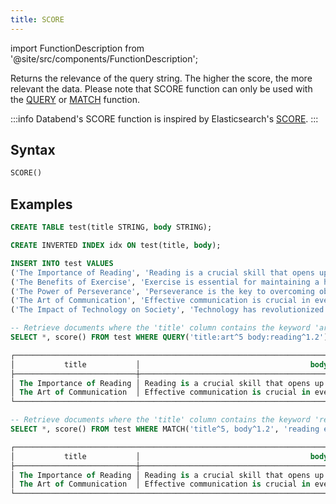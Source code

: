 ```yaml
---
title: SCORE
---
```

import FunctionDescription from '@site/src/components/FunctionDescription';

<FunctionDescription description="Introduced or updated: v1.2.425"/>

Returns the relevance of the query string. The higher the score, the more relevant the data. Please note that SCORE function can only be used with the [QUERY](query.md) or [MATCH](match.md) function.

:::info
Databend's SCORE function is inspired by Elasticsearch's [SCORE](https://www.elastic.co/guide/en/elasticsearch/reference/current/sql-functions-search.html#sql-functions-search-score).
:::

## Syntax

```sql
SCORE()
```

## Examples

```sql
CREATE TABLE test(title STRING, body STRING);

CREATE INVERTED INDEX idx ON test(title, body);

INSERT INTO test VALUES
('The Importance of Reading', 'Reading is a crucial skill that opens up a world of knowledge and imagination.'),
('The Benefits of Exercise', 'Exercise is essential for maintaining a healthy lifestyle.'),
('The Power of Perseverance', 'Perseverance is the key to overcoming obstacles and achieving success.'),
('The Art of Communication', 'Effective communication is crucial in everyday life.'),
('The Impact of Technology on Society', 'Technology has revolutionized our society in countless ways.');

-- Retrieve documents where the 'title' column contains the keyword 'art' with a boost of 5 and the 'body' column contains the keyword 'reading' with a boost of 1.2, along with their relevance scores
SELECT *, score() FROM test WHERE QUERY('title:art^5 body:reading^1.2');

┌────────────────────────────────────────────────────────────────────────────────────────────────────────────────────────┐
│           title           │                                      body                                      │  score()  │
├───────────────────────────┼────────────────────────────────────────────────────────────────────────────────┼───────────┤
│ The Importance of Reading │ Reading is a crucial skill that opens up a world of knowledge and imagination. │ 1.3860708 │
│ The Art of Communication  │ Effective communication is crucial in everyday life.                           │ 7.1992116 │
└────────────────────────────────────────────────────────────────────────────────────────────────────────────────────────┘

-- Retrieve documents where the 'title' column contains the keyword 'reading' with a boost of 5 and the 'body' column contains the keyword 'everyday' with a boost of 1.2, along with their relevance scores
SELECT *, score() FROM test WHERE MATCH('title^5, body^1.2', 'reading everyday');

┌────────────────────────────────────────────────────────────────────────────────────────────────────────────────────────┐
│           title           │                                      body                                      │  score()  │
├───────────────────────────┼────────────────────────────────────────────────────────────────────────────────┼───────────┤
│ The Importance of Reading │ Reading is a crucial skill that opens up a world of knowledge and imagination. │  8.585282 │
│ The Art of Communication  │ Effective communication is crucial in everyday life.                           │ 1.8575745 │
└────────────────────────────────────────────────────────────────────────────────────────────────────────────────────────┘
```
